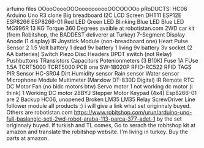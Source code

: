 arfuino files OOooOoooOOOoooooooooOOOOOOOo
pRoDUCTS:
HC06
Arduino Uno R3 clone
Big breadboard
I2C LCD Screen
DHT11
ESP12E ESP8266
ESP8266-01
Red LED
Green LED
Blinking Blue LED
Blue LED
MG996R 13 KG Torque 360 Degrees avaible at robotistan.com
2WD car kit (from Robitshop, the BADDEST deliverer at Turkey)
7-Segment Display Anode (1 display)
IR
Joystick Module (non-breadboard one)
Heart Pulse Sensor
2 1.5 Volt battery
1 dead 9v battery
1 living 9v battery
3v socket (2 AA batteries)
Switch
Piezo Disc
Headers
DPDT switch (not Relay)
Pushbuttons
TRansistors
Capacitors
Potenionmeters (3 B10K)
Fuse 1A
FUse 1.5A
TCRT5000
TCRT5000 PCB one
SW-18020P
RFID-RC522
RFID TAGS
PIR Sensor
HC-SR04
Dirt Humidity sensor
Rain sensor
Water sensor
Microphone Module
Multimeter (Marxlow DT-830D Digital)
IR Remote
RTC
DC Motor Fan (no bldc motors btw)
Servo motor
1 not working dc motor (i think)
1 Working DC motor
28BYJ Stepper Motor
Keypad (4x4)
Esp8266-01 are 2
Backup HC06, unopened
Broken LM35
LM35
Relay
ScrewDriver
Line follower module
all products :)
i will give a link what set originnaly buyed. 
Others are robotistan.com 
https://www.robitshop.com/urun/arduino-uno-full-baslangic-seti-2wd-robot-araba-113-parca-377-adet-1 by the set originnaly buyed. 
If turkish and TL comes, Go to serach the robitshop kit at amazon and translate the robitshop website.
I'm living in turkey.
Buy the parts at amazon.
